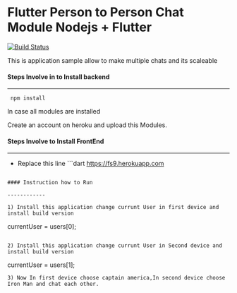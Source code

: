 # Flutter Person to Person Chat Module Nodejs + Flutter



[![Build Status](https://travis-ci.org/joemccann/dillinger.svg?branch=master)](https://travis-ci.org/joemccann/dillinger)

This is application sample allow to make multiple chats and its scaleable 


#### Steps Involve in to Install backend

------------



     npm install 
In case all modules are installed 

Create an account on heroku and upload this Modules.

#### Steps Involve to Install FrontEnd

------------



  - Replace this line   ```dart
  https://fs9.herokuapp.com
```inside flutter chartmodel class with your created heroku project link.

#### Instruction how to Run

------------

1) Install this application change currunt User in first device and install build version   

```
currentUser = users[0];

```

2) Install this application change currunt User in Second device and install build version   

```
currentUser = users[1];

```
3) Now In first device choose captain america,In second device choose Iron Man and chat each other.


